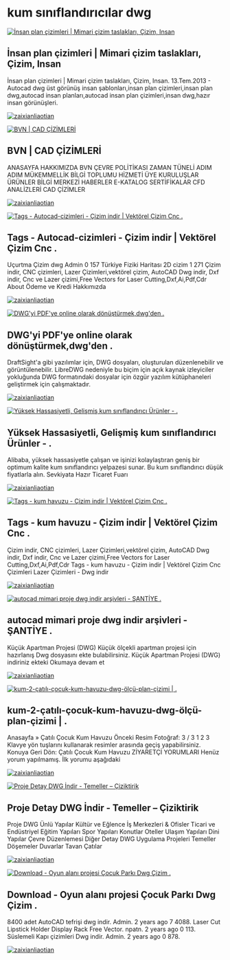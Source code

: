 # kum sınıflandırıcılar dwg
<a href="https://mnn.zoosnet.net/LR/Chatpre.aspx?id=MNN94995150&p=https://topgrinding.com/" target="_blank">![İnsan plan çizimleri | Mimari çizim taslakları, Çizim, Insan](https://github.com/technlg/images/blob/main/32.jpg)</a>
## İnsan plan çizimleri | Mimari çizim taslakları, Çizim, Insan
İnsan plan çizimleri | Mimari çizim taslakları, Çizim, Insan. 13.Tem.2013 - Autocad dwg üst görünüş insan şablonları,insan plan çizimleri,insan plan dwg,autocad insan planları,autocad insan plan çizimleri,insan dwg,hazır insan görünüşleri.
<a href="https://mnn.zoosnet.net/LR/Chatpre.aspx?id=MNN94995150&p=https://topgrinding.com/" target="_blank"><img src="https://github.com/technlg/images/raw/main/chat11.jpg" alt="zaixianliaotian"/></a><a href="//whatsapp.shibangsoft.com/WhatsApp.php" ><img src="https://github.com/technlg/images/raw/main/chat11.png" alt=""></a>
<a href="https://mnn.zoosnet.net/LR/Chatpre.aspx?id=MNN94995150&p=https://topgrinding.com/" target="_blank">![BVN | CAD ÇİZİMLERİ](https://github.com/technlg/images/blob/main/24.jpg)</a>
## BVN | CAD ÇİZİMLERİ
ANASAYFA HAKKIMIZDA BVN ÇEVRE POLİTİKASI ZAMAN TÜNELİ ADIM ADIM MÜKEMMELLİK BİLGİ TOPLUMU HİZMETİ ÜYE KURULUŞLAR ÜRÜNLER BİLGİ MERKEZİ HABERLER E-KATALOG SERTİFİKALAR CFD ANALİZLERİ CAD ÇİZİMLER
<a href="https://mnn.zoosnet.net/LR/Chatpre.aspx?id=MNN94995150&p=https://topgrinding.com/" target="_blank"><img src="https://github.com/technlg/images/raw/main/chat11.jpg" alt="zaixianliaotian"/></a><a href="//whatsapp.shibangsoft.com/WhatsApp.php" ><img src="https://github.com/technlg/images/raw/main/chat11.png" alt=""></a>
<a href="https://mnn.zoosnet.net/LR/Chatpre.aspx?id=MNN94995150&p=https://topgrinding.com/" target="_blank">![Tags - Autocad-cizimleri - Çizim indir | Vektörel Çizim Cnc .](https://github.com/technlg/images/blob/main/21.jpg)</a>
## Tags - Autocad-cizimleri - Çizim indir | Vektörel Çizim Cnc .
Uçurtma Çizim dwg Admin 0 157 Türkiye Fiziki Haritası 2D cizim 1 271 Çizim indir, CNC çizimleri, Lazer Çizimleri,vektörel çizim, AutoCAD Dwg indir, Dxf indir, Cnc ve Lazer çizimi,Free Vectors for Laser Cutting,Dxf,Ai,Pdf,Cdr About Ödeme ve Kredi Hakkımızda
<a href="https://mnn.zoosnet.net/LR/Chatpre.aspx?id=MNN94995150&p=https://topgrinding.com/" target="_blank"><img src="https://github.com/technlg/images/raw/main/chat11.jpg" alt="zaixianliaotian"/></a><a href="//whatsapp.shibangsoft.com/WhatsApp.php" ><img src="https://github.com/technlg/images/raw/main/chat11.png" alt=""></a>
<a href="https://mnn.zoosnet.net/LR/Chatpre.aspx?id=MNN94995150&p=https://topgrinding.com/" target="_blank">![DWG'yi PDF'ye online olarak dönüştürmek,dwg'den .](https://github.com/technlg/images/blob/main/39.jpg)</a>
## DWG'yi PDF'ye online olarak dönüştürmek,dwg'den .
DraftSight'a gibi yazılımlar için, DWG dosyaları, oluşturulan düzenlenebilir ve görüntülenebilir. LibreDWG nedeniyle bu biçim için açık kaynak izleyiciler yokluğunda DWG formatındaki dosyalar için özgür yazılım kütüphaneleri geliştirmek için çalışmaktadır.
<a href="https://mnn.zoosnet.net/LR/Chatpre.aspx?id=MNN94995150&p=https://topgrinding.com/" target="_blank"><img src="https://github.com/technlg/images/raw/main/chat11.jpg" alt="zaixianliaotian"/></a><a href="//whatsapp.shibangsoft.com/WhatsApp.php" ><img src="https://github.com/technlg/images/raw/main/chat11.png" alt=""></a>
<a href="https://mnn.zoosnet.net/LR/Chatpre.aspx?id=MNN94995150&p=https://topgrinding.com/" target="_blank">![Yüksek Hassasiyetli, Gelişmiş kum sınıflandırıcı Ürünler - .](https://github.com/technlg/images/blob/main/55.jpg)</a>
## Yüksek Hassasiyetli, Gelişmiş kum sınıflandırıcı Ürünler - .
Alibaba, yüksek hassasiyetle çalışan ve işinizi kolaylaştıran geniş bir optimum kalite kum sınıflandırıcı yelpazesi sunar. Bu kum sınıflandırıcı düşük fiyatlarla alın. Sevkiyata Hazır Ticaret Fuarı
<a href="https://mnn.zoosnet.net/LR/Chatpre.aspx?id=MNN94995150&p=https://topgrinding.com/" target="_blank"><img src="https://github.com/technlg/images/raw/main/chat11.jpg" alt="zaixianliaotian"/></a><a href="//whatsapp.shibangsoft.com/WhatsApp.php" ><img src="https://github.com/technlg/images/raw/main/chat11.png" alt=""></a>
<a href="https://mnn.zoosnet.net/LR/Chatpre.aspx?id=MNN94995150&p=https://topgrinding.com/" target="_blank">![Tags - kum havuzu - Çizim indir | Vektörel Çizim Cnc .](https://github.com/technlg/images/blob/main/42.jpg)</a>
## Tags - kum havuzu - Çizim indir | Vektörel Çizim Cnc .
Çizim indir, CNC çizimleri, Lazer Çizimleri,vektörel çizim, AutoCAD Dwg indir, Dxf indir, Cnc ve Lazer çizimi,Free Vectors for Laser Cutting,Dxf,Ai,Pdf,Cdr Tags - kum havuzu - Çizim indir | Vektörel Çizim Cnc Çizimleri Lazer Çizimleri - Dwg indir
<a href="https://mnn.zoosnet.net/LR/Chatpre.aspx?id=MNN94995150&p=https://topgrinding.com/" target="_blank"><img src="https://github.com/technlg/images/raw/main/chat11.jpg" alt="zaixianliaotian"/></a><a href="//whatsapp.shibangsoft.com/WhatsApp.php" ><img src="https://github.com/technlg/images/raw/main/chat11.png" alt=""></a>
<a href="https://mnn.zoosnet.net/LR/Chatpre.aspx?id=MNN94995150&p=https://topgrinding.com/" target="_blank">![autocad mimari proje dwg indir arşivleri - ŞANTİYE .](https://github.com/technlg/images/blob/main/16.jpg)</a>
## autocad mimari proje dwg indir arşivleri - ŞANTİYE .
Küçük Apartman Projesi (DWG) Küçük ölçekli apartman projesi için hazırlanış Dwg dosyasını ekte bulabilirsiniz. Küçük Apartman Projesi (DWG) indiriniz ekteki Okumaya devam et
<a href="https://mnn.zoosnet.net/LR/Chatpre.aspx?id=MNN94995150&p=https://topgrinding.com/" target="_blank"><img src="https://github.com/technlg/images/raw/main/chat11.jpg" alt="zaixianliaotian"/></a><a href="//whatsapp.shibangsoft.com/WhatsApp.php" ><img src="https://github.com/technlg/images/raw/main/chat11.png" alt=""></a>
<a href="https://mnn.zoosnet.net/LR/Chatpre.aspx?id=MNN94995150&p=https://topgrinding.com/" target="_blank">![kum-2-çatılı-çocuk-kum-havuzu-dwg-ölçü-plan-çizimi | .](https://github.com/technlg/images/blob/main/59.jpg)</a>
## kum-2-çatılı-çocuk-kum-havuzu-dwg-ölçü-plan-çizimi | .
Anasayfa » Çatılı Çocuk Kum Havuzu Önceki Resim Fotoğraf: 3 / 3 1 2 3 Klavye yön tuşlarını kullanarak resimler arasında geçiş yapabilirsiniz. Konuya Geri Dön: Çatılı Çocuk Kum Havuzu ZİYARETÇİ YORUMLARI Henüz yorum yapılmamış. İlk yorumu aşağıdaki 
<a href="https://mnn.zoosnet.net/LR/Chatpre.aspx?id=MNN94995150&p=https://topgrinding.com/" target="_blank"><img src="https://github.com/technlg/images/raw/main/chat11.jpg" alt="zaixianliaotian"/></a><a href="//whatsapp.shibangsoft.com/WhatsApp.php" ><img src="https://github.com/technlg/images/raw/main/chat11.png" alt=""></a>
<a href="https://mnn.zoosnet.net/LR/Chatpre.aspx?id=MNN94995150&p=https://topgrinding.com/" target="_blank">![Proje Detay DWG İndir - Temeller – Çiziktirik](https://github.com/technlg/images/blob/main/45.jpg)</a>
## Proje Detay DWG İndir - Temeller – Çiziktirik
Proje DWG Ünlü Yapılar Kültür ve Eğlence İş Merkezleri & Ofisler Ticari ve Endüstriyel Eğitim Yapıları Spor Yapıları Konutlar Oteller Ulaşım Yapıları Dini Yapılar Çevre Düzenlemesi Diğer Detay DWG Uygulama Projeleri Temeller Döşemeler Duvarlar Tavan Çatılar
<a href="https://mnn.zoosnet.net/LR/Chatpre.aspx?id=MNN94995150&p=https://topgrinding.com/" target="_blank"><img src="https://github.com/technlg/images/raw/main/chat11.jpg" alt="zaixianliaotian"/></a><a href="//whatsapp.shibangsoft.com/WhatsApp.php" ><img src="https://github.com/technlg/images/raw/main/chat11.png" alt=""></a>
<a href="https://mnn.zoosnet.net/LR/Chatpre.aspx?id=MNN94995150&p=https://topgrinding.com/" target="_blank">![Download - Oyun alanı projesi Çocuk Parkı Dwg Çizim .](https://github.com/technlg/images/blob/main/20.jpg)</a>
## Download - Oyun alanı projesi Çocuk Parkı Dwg Çizim .
8400 adet AutoCAD tefrişi dwg indir. Admin. 2 years ago 7 4088. Laser Cut Lipstick Holder Display Rack Free Vector. npatn. 2 years ago 0 113. Süslemeli Kapı çizimleri Dwg indir. Admin. 2 years ago 0 878.
<a href="https://mnn.zoosnet.net/LR/Chatpre.aspx?id=MNN94995150&p=https://topgrinding.com/" target="_blank"><img src="https://github.com/technlg/images/raw/main/chat11.jpg" alt="zaixianliaotian"/></a><a href="//whatsapp.shibangsoft.com/WhatsApp.php" ><img src="https://github.com/technlg/images/raw/main/chat11.png" alt=""></a>
